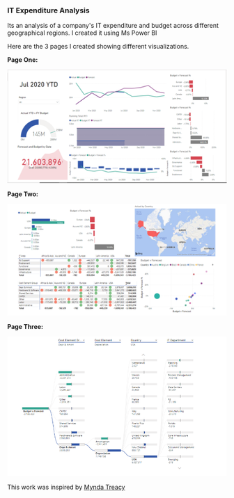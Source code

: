 ### IT Expenditure Analysis

Its an analysis of a company's IT expenditure and budget across different geographical regions. I created it using Ms Power BI

Here are the 3 pages I created showing different visualizations.

**Page One:**

![image](https://github.com/fonyango/power-bi/blob/main/it-expenditure/images/page1.PNG)

**Page Two:**

![image](https://github.com/fonyango/power-bi/blob/main/it-expenditure/images/page2.PNG)

**Page Three:**

![image](https://github.com/fonyango/power-bi/blob/main/it-expenditure/images/page3.PNG)

This work was inspired by [Mynda Treacy](https://www.myonlinetraininghub.com/how-to-build-power-bi-dashboards)


